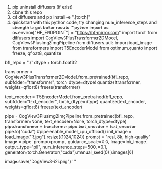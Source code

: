 
1. pip uninstall diffusers (if exist)
2.  clone this repo
3. cd diffusers and pip install -e ".[torch]"
4. quickstart with this python code, try changing num_inference_steps and strength to get better results
'''python
import os
os.environ["HF_ENDPOINT"] = "https://hf-mirror.com"
import torch
from diffusers import CogView3PlusTransformer2DModel, CogView3PlusImg2ImgPipeline
from diffusers.utils import load_image
from transformers import T5EncoderModel
from optimum.quanto import freeze, qfloat8, quantize

bfl_repo = "./"
dtype = torch.float32

transformer = CogView3PlusTransformer2DModel.from_pretrained(bfl_repo, subfolder="transformer", torch_dtype=dtype)
quantize(transformer, weights=qfloat8)
freeze(transformer)

text_encoder = T5EncoderModel.from_pretrained(bfl_repo, subfolder="text_encoder", torch_dtype=dtype)
quantize(text_encoder, weights=qfloat8)
freeze(text_encoder)

pipe = CogView3PlusImg2ImgPipeline.from_pretrained(bfl_repo, transformer=None, text_encoder=None, torch_dtype=dtype)
pipe.transformer = transformer
pipe.text_encoder = text_encoder
pipe.to("cuda")
#pipe.enable_model_cpu_offload()
init_image = load_image("R.jpg").resize((1024,1024))
prompt = "real, 8k, high-quality"
image = pipe(
    prompt=prompt,
    guidance_scale=0.0,
    image=init_image,
    output_type="pil",
    num_inference_steps=500,
     =0.1,
    generator=torch.Generator("cuda").manual_seed(0)
).images[0]

image.save("CogView3-i2i.png")
'''
